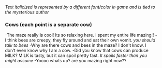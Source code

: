 *Text italicized is represented by a different font/color in game and is tied to the  mysterious author*
### Cows (each point is a separate cow)
-The maze really is cool! Its so relaxing here. I spent my entire life mazing!!
-I think bees are creepy, they fly around and eat their own vomit. *you should talk to bees*
-Why are there cows and bees in the maze? I don't know. I don't even know why I am a cow.
-Did you know that cows can produce MILK? MILK is tasty, but it can spoil pretty fast. *It spoils faster than you might assume*
-Yoooo whats up? are you mazing right now??










